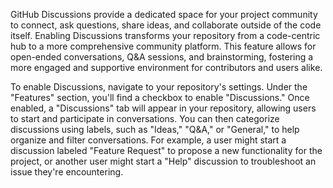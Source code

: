 GitHub Discussions provide a dedicated space for your project community to connect, ask questions, share ideas, and collaborate outside of the code itself. Enabling Discussions transforms your repository from a code-centric hub to a more comprehensive community platform. This feature allows for open-ended conversations, Q&A sessions, and brainstorming, fostering a more engaged and supportive environment for contributors and users alike.

To enable Discussions, navigate to your repository's settings. Under the "Features" section, you'll find a checkbox to enable "Discussions." Once enabled, a "Discussions" tab will appear in your repository, allowing users to start and participate in conversations. You can then categorize discussions using labels, such as "Ideas," "Q&A," or "General," to help organize and filter conversations. For example, a user might start a discussion labeled "Feature Request" to propose a new functionality for the project, or another user might start a "Help" discussion to troubleshoot an issue they're encountering.